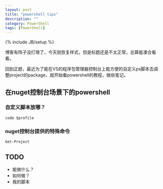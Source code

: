 ```yaml
---
layout: post
title: "powershell tips"
description: ""
category: PowerShell
tags: [PowerShell]
---
```

{% include JB/setup %}

博客有阵子没打理了，今天刚恢复样式，但是标题还是不太正常，总算能凑合看看。

回到正题，最近为了能在VS的程序包管理器控制台上能方便的自定义ps脚本去调整project的package，就开始看powershell的教程，做些笔记。

## 在nuget控制台场景下的powershell

### 自定义脚本放哪？

    code $profile

### nuget控制台提供的特殊命令

    Get-Project
    
## TODO 

* 能做什么？
* 如何做？
* 我的脚本


